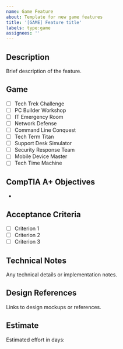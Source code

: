 ```yaml
---
name: Game Feature
about: Template for new game features
title: '[GAME] Feature title'
labels: type:game
assignees: ''
---
```


## Description
Brief description of the feature.

## Game
<!-- Select the game this feature belongs to -->
- [ ] Tech Trek Challenge
- [ ] PC Builder Workshop
- [ ] IT Emergency Room
- [ ] Network Defense
- [ ] Command Line Conquest
- [ ] Tech Term Titan
- [ ] Support Desk Simulator
- [ ] Security Response Team
- [ ] Mobile Device Master
- [ ] Tech Time Machine

## CompTIA A+ Objectives
<!-- List the CompTIA A+ objectives this feature addresses -->
- 

## Acceptance Criteria
- [ ] Criterion 1
- [ ] Criterion 2
- [ ] Criterion 3

## Technical Notes
Any technical details or implementation notes.

## Design References
Links to design mockups or references.

## Estimate
Estimated effort in days: